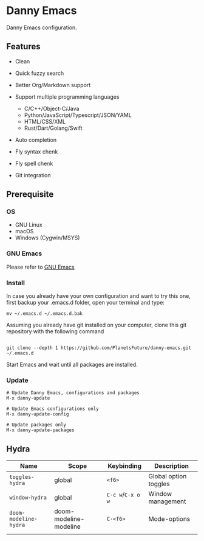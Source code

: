 
# Danny Emacs

Danny Emacs configuration.


## Features
- Clean
- Quick fuzzy search
- Better Org/Markdown support
- Support multiple programming languages
  - C/C++/Object-C/Java
  - Python/JavaScript/Typescript/JSON/YAML
  - HTML/CSS/XML
  - Rust/Dart/Golang/Swift

- Auto completion
- Fly syntax chenk
- Fly spell chenk
- Git integration

## Prerequisite

### OS

- GNU Linux
- macOS
- Windows (Cygwin/MSYS)

### GNU Emacs

Please refer to [GNU Emacs](https://www.gnu.org/software/emacs/emacs.html)

### Install

In case you already have your own configuration and want to try this one, first backup your .emacs.d folder, open your terminal and type:

``` shell
mv ~/.emacs.d ~/.emacs.d.bak
```

Assuming you already have git installed on your computer, clone this git repository with the following command

``` shell

git clone --depth 1 https://github.com/PlanetsFuture/danny-emacs.git ~/.emacs.d
```

Start Emacs and wait until all packages are installed.

### Update

``` emacs-lisp
# Update Danny Emacs, configurations and packages
M-x danny-update

# Update Emacs configurations only
M-x danny-update-config

# Update packages only
M-x danny-update-packages
```

## Hydra
| Name                  | Scope                  | Keybinding        | Description           |
|-----------------------|------------------------|-------------------|-----------------------|
| `toggles-hydra`       | global                 | `<f6>`            | Global option toggles |
| `window-hydra`        | global                 | `C-c w`/`C-x o w` | Window management     |
| `doom-modeline-hydra` | doom-modeline-modeline | `C-<f6>`          | Mode-options          |
|                       |                        |                   |                       |
